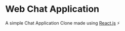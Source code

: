 # Web Chat Application 
A simple Chat Application Clone made using [React.js](https://react.dev/) ⚡

